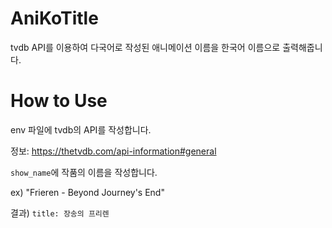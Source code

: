 # AniKoTitle
tvdb API를 이용하여 다국어로 작성된 애니메이션 이름을 한국어 이름으로 출력해줍니다.


# How to Use
env 파일에 tvdb의 API를 작성합니다.

정보: https://thetvdb.com/api-information#general

`show_name`에 작품의 이름을 작성합니다.

ex) "Frieren - Beyond Journey's End"

결과) `title: 장송의 프리렌`

